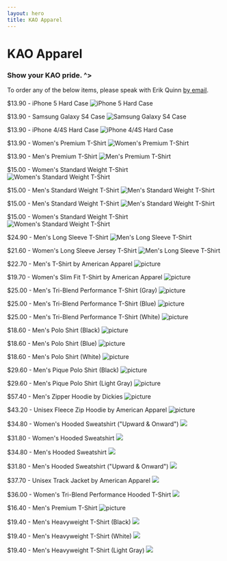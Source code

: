 ```yaml
---
layout: hero
title: KAO Apparel
---
```

# KAO Apparel

### Show your KAO pride. ^>

To order any of the below items, please speak with Erik Quinn [by email](mailto:erik@kentstateatc.org).

$13.90 - iPhone 5 Hard Case
![iPhone 5 Hard Case](/assets/images/apparel/1.png)

$13.90 - Samsung Galaxy S4 Case
![Samsung Galaxy S4 Case](/assets/images/apparel/2.png)

$13.90 - iPhone 4/4S Hard Case
![iPhone 4/4S Hard Case](/assets/images/apparel/3.png)

$13.90 - Women's Premium T-Shirt
![Women's Premium T-Shirt](/assets/images/apparel/4.png)

$13.90 - Men's Premium T-Shirt
![Men's Premium T-Shirt](/assets/images/apparel/5.png)

$15.00 - Women's Standard Weight T-Shirt
![Women's Standard Weight T-Shirt](/assets/images/apparel/6.png)

$15.00 - Men's Standard Weight T-Shirt
![Men's Standard Weight T-Shirt](/assets/images/apparel/7.png)

$15.00 - Men's Standard Weight T-Shirt
![Men's Standard Weight T-Shirt](/assets/images/apparel/8.png)

$15.00 - Women's Standard Weight T-Shirt
![Women's Standard Weight T-Shirt](/assets/images/apparel/9.png)

$24.90 - Men's Long Sleeve T-Shirt
![Men's Long Sleeve T-Shirt](/assets/images/apparel/10.png)

$21.60 - Women's Long Sleeve Jersey T-Shirt 
![Men's Long Sleeve T-Shirt](/assets/images/apparel/11.png)

$22.70 - Men's T-Shirt by American Apparel
![picture](/assets/images/apparel/12.png)

$19.70 - Women's Slim Fit T-Shirt by American Apparel
![picture](/assets/images/apparel/13.png)

$25.00 - Men's Tri-Blend Performance T-Shirt (Gray)
![picture](/assets/images/apparel/14.png)

$25.00 - Men's Tri-Blend Performance T-Shirt (Blue)
![picture](/assets/images/apparel/15.png)

$25.00 - Men's Tri-Blend Performance T-Shirt (White)
![picture](/assets/images/apparel/16.png)

$18.60 - Men's Polo Shirt (Black)
![picture](/assets/images/apparel/17.png)

$18.60 - Men's Polo Shirt (Blue)
![picture](/assets/images/apparel/18.png)

$18.60 - Men's Polo Shirt (White)
![picture](/assets/images/apparel/19.png)

$29.60 - Men's Pique Polo Shirt (Black)
![picture](/assets/images/apparel/20.png)

$29.60 - Men's Pique Polo Shirt (Light Gray)
![picture](/assets/images/apparel/21.png)

$57.40 - Men's Zipper Hoodie by Dickies
![picture](/assets/images/apparel/22.png)

$43.20 - Unisex Fleece Zip Hoodie by American Apparel
![picture](/assets/images/apparel/23.png)

$34.80 - Women's Hooded Sweatshirt ("Upward & Onward")
<a href="" ><img src="http://www.kentstateatc.org/assets/images/apparel/24a.png" onmouseover="this.src='http://www.kentstateatc.org/assets/images/apparel/24b.png'" onmouseout="this.src='http://www.kentstateatc.org/assets/images/apparel/24a.png'"/></a>

$31.80 - Women's Hooded Sweatshirt
<a href="" ><img src="http://www.kentstateatc.org/assets/images/apparel/25a.png" onmouseover="this.src='http://www.kentstateatc.org/assets/images/apparel/25b.png'" onmouseout="this.src='http://www.kentstateatc.org/assets/images/apparel/25a.png'"/></a>

$34.80 - Men's Hooded Sweatshirt
<a href="" ><img src="http://www.kentstateatc.org/assets/images/apparel/26a.png" onmouseover="this.src='http://www.kentstateatc.org/assets/images/apparel/26b.png'" onmouseout="this.src='http://www.kentstateatc.org/assets/images/apparel/26a.png'"/></a>

$31.80 - Men's Hooded Sweatshirt ("Upward & Onward")
<a href="" ><img src="http://www.kentstateatc.org/assets/images/apparel/27a.png" onmouseover="this.src='http://www.kentstateatc.org/assets/images/apparel/27b.png'" onmouseout="this.src='http://www.kentstateatc.org/assets/images/apparel/27a.png'"/></a>

$37.70 - Unisex Track Jacket by American Apparel
<a href="" ><img src="http://www.kentstateatc.org/assets/images/apparel/28a.png" onmouseover="this.src='http://www.kentstateatc.org/assets/images/apparel/28b.png'" onmouseout="this.src='http://www.kentstateatc.org/assets/images/apparel/28a.png'"/></a>

$36.00 - Women's Tri-Blend Performance Hooded T-Shirt
<a href="" ><img src="http://www.kentstateatc.org/assets/images/apparel/29a.png" onmouseover="this.src='http://www.kentstateatc.org/assets/images/apparel/29b.png'" onmouseout="this.src='http://www.kentstateatc.org/assets/images/apparel/29a.png'"/></a>

$16.40 - Men's Premium T-Shirt
![picture](/assets/images/apparel/30.png)

$19.40 - Men's Heavyweight T-Shirt (Black)
<a href="" ><img src="http://www.kentstateatc.org/assets/images/apparel/31a.png" onmouseover="this.src='http://www.kentstateatc.org/assets/images/apparel/31b.png'" onmouseout="this.src='http://www.kentstateatc.org/assets/images/apparel/31a.png'"/></a>

$19.40 - Men's Heavyweight T-Shirt (White)
<a href="" ><img src="http://www.kentstateatc.org/assets/images/apparel/32a.png" onmouseover="this.src='http://www.kentstateatc.org/assets/images/apparel/32b.png'" onmouseout="this.src='http://www.kentstateatc.org/assets/images/apparel/32a.png'"/></a>

$19.40 - Men's Heavyweight T-Shirt (Light Gray)
<a href="" ><img src="http://www.kentstateatc.org/assets/images/apparel/33a.png" onmouseover="this.src='http://www.kentstateatc.org/assets/images/apparel/33b.png'" onmouseout="this.src='http://www.kentstateatc.org/assets/images/apparel/33a.png'"/></a>